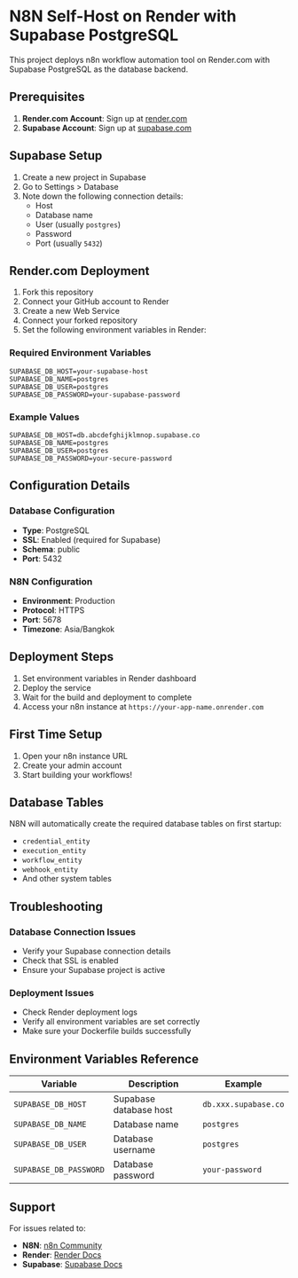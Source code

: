 # N8N Self-Host on Render with Supabase PostgreSQL

This project deploys n8n workflow automation tool on Render.com with Supabase PostgreSQL as the database backend.

## Prerequisites

1. **Render.com Account**: Sign up at [render.com](https://render.com)
2. **Supabase Account**: Sign up at [supabase.com](https://supabase.com)

## Supabase Setup

1. Create a new project in Supabase
2. Go to Settings > Database
3. Note down the following connection details:
   - Host
   - Database name
   - User (usually `postgres`)
   - Password
   - Port (usually `5432`)

## Render.com Deployment

1. Fork this repository
2. Connect your GitHub account to Render
3. Create a new Web Service
4. Connect your forked repository
5. Set the following environment variables in Render:

### Required Environment Variables

```
SUPABASE_DB_HOST=your-supabase-host
SUPABASE_DB_NAME=postgres
SUPABASE_DB_USER=postgres
SUPABASE_DB_PASSWORD=your-supabase-password
```

### Example Values
```
SUPABASE_DB_HOST=db.abcdefghijklmnop.supabase.co
SUPABASE_DB_NAME=postgres
SUPABASE_DB_USER=postgres
SUPABASE_DB_PASSWORD=your-secure-password
```

## Configuration Details

### Database Configuration
- **Type**: PostgreSQL
- **SSL**: Enabled (required for Supabase)
- **Schema**: public
- **Port**: 5432

### N8N Configuration
- **Environment**: Production
- **Protocol**: HTTPS
- **Port**: 5678
- **Timezone**: Asia/Bangkok

## Deployment Steps

1. Set environment variables in Render dashboard
2. Deploy the service
3. Wait for the build and deployment to complete
4. Access your n8n instance at `https://your-app-name.onrender.com`

## First Time Setup

1. Open your n8n instance URL
2. Create your admin account
3. Start building your workflows!

## Database Tables

N8N will automatically create the required database tables on first startup:
- `credential_entity`
- `execution_entity` 
- `workflow_entity`
- `webhook_entity`
- And other system tables

## Troubleshooting

### Database Connection Issues
- Verify your Supabase connection details
- Check that SSL is enabled
- Ensure your Supabase project is active

### Deployment Issues
- Check Render deployment logs
- Verify all environment variables are set correctly
- Make sure your Dockerfile builds successfully

## Environment Variables Reference

| Variable | Description | Example |
|----------|-------------|---------|
| `SUPABASE_DB_HOST` | Supabase database host | `db.xxx.supabase.co` |
| `SUPABASE_DB_NAME` | Database name | `postgres` |
| `SUPABASE_DB_USER` | Database username | `postgres` |
| `SUPABASE_DB_PASSWORD` | Database password | `your-password` |

## Support

For issues related to:
- **N8N**: [n8n Community](https://community.n8n.io/)
- **Render**: [Render Docs](https://render.com/docs)
- **Supabase**: [Supabase Docs](https://supabase.com/docs)
